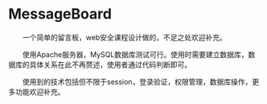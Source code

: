 ﻿# MessageBoard
　　一个简单的留言板，web安全课程设计做的，不足之处欢迎补充。

　　使用Apache服务器，MySQL数据库测试可行。使用时需要建立数据库，数据库的具体关系在此不再赘述，使用者通过代码判断即可。

　　使用到的技术包括但不限于session，登录验证，权限管理，数据库操作，更多功能欢迎补充。